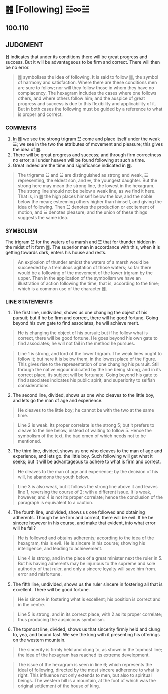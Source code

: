 # ䷐ [Following] ☳∞☱

## 100.110

## JUDGMENT

䷐ indicates that under its conditions there will be great progress and success. But it will be advantageous to be firm and correct. There will then be no error.

> ䷐ symbolises the idea of following. It is said to follow ䷏, the symbol of harmony and satisfaction. Where there are these conditions men are sure to follow; nor will they follow those in whom they have no complacency. The hexagram includes the cases where one follows others, and where others follow him; and the auspice of great progress and success is due to this flexibility and applicability of it. But in both cases the following must be guided by a reference to what is proper and correct.

### COMMENTS

1. In ䷐ we see the strong trigram ☳ come and place itself under the weak ☱; we see in the two the attributes of movement and pleasure; this gives the idea of ䷐.
2. There will be great progress and success; and through firm correctness no error; all under heaven will be found following at such a time.
3. Great indeed are the time and significance indicated in ䷐.

> The trigrams ☳ and ☱ are distinguished as strong and weak, ☳ representing, the eldest son, and ☱, the youngest daughter. But the strong here may mean the strong line, the lowest in the hexagram. The strong line should not be below a weak line, as we find it here. That is, in ䷐ the high places himself below the low, and the noble below the mean; esteeming others higher than himself, and giving the idea of following. Then ☳ denotes the production or excitement of motion, and ☱ denotes pleasure; and the union of these things suggests the same idea.

### SYMBOLISM

The trigram ☱ for the waters of a marsh and ☳ that for thunder hidden in the midst of it form ䷐. The superior man in accordance with this, when it is getting towards dark, enters his house and rests.

> An explosion of thunder amidst the waters of a marsh would be succeeded by a tremulous agitation of those waters; so far there would be a following of the movement of the lower trigram by the upper. Then in the application of the symbolism we have an illustration of action following the time, that is, according to the time; which is a common use of the character ䷐.

### LINE STATEMENTS

1. The first line, undivided, shows us one changing the object of his pursuit; but if he be firm and correct, there will he good fortune. Going beyond his own gate to find associates, he will achieve merit.

> He is changing the object of his pursuit; but if he follow what is correct, there will be good fortune. He goes beyond his own gate to find associates; he will not fail in the method he pursues.

> Line 1 is strong, and lord of the lower trigram. The weak lines ought to follow it; but here it is below them, in the lowest place of the figure. This gives rise to the representation of one changing his pursuit. Still through the native vigour indicated by the line being strong, and in its correct place, its subject will be fortunate. Going beyond his gate to find associates indicates his public spirit, and superiority to selfish considerations.

2. The second line, divided, shows us one who cleaves to the little boy, and lets go the man of age and experience.

> He cleaves to the little boy; he cannot be with the two at the same time.

> Line 2 is weak. Its proper correlate is the strong 5; but it prefers to cleave to the line below, instead of waiting to follow 5. Hence the symbolism of the text, the bad omen of which needs not to be mentioned.

3. The third line, divided, shows us one who cleaves to the man of age and experience, and lets go. the little boy. Such following will get what it seeks; but it will be advantageous to adhere to what is firm and correct.

> He cleaves to the man of age and experience; by the decision of his will, he abandons the youth below.

> Line 3 is also weak, but it follows the strong line above it and leaves line 1, reversing the course of 2; with a different issue. It is weak, however, and 4 is not its proper correlate; hence the conclusion of the paragraph is equivalent to a caution.

4. The fourth line, undivided, shows us one followed and obtaining adherents. Though he be firm and correct, there will be evil. If he be sincere however in his course, and make that evident, into what error will he fall?

> He is followed and obtains adherents; according to the idea of the hexagram, this is evil. He is sincere in his course; showing his intelligence, and leading to achievement.

> Line 4 is strong, and in the place of a great minister next the ruler in 5. But his having adherents may be injurious to the supreme and sole authority of that ruler, and only a sincere loyalty will save him from. error and misfortune.

5. The fifth line, undivided, shows us the ruler sincere in fostering all that is excellent. There will be good fortune.

> He is sincere in fostering what is excellent; his position is correct and in the centre.

> Line 5 is strong, and in its correct place, with 2 as its proper correlate; thus producing the auspicious symbolism.

6. The topmost line, divided, shows us that sincerity firmly held and clung to, yea, and bound fast. We see the king with it presenting his offerings on the western mountain.

> The sincerity is firmly held and clung to, as shown in the topmost line; the idea of the hexagram has reached its extreme development.

> The issue of the hexagram is seen in line 6; which represents the ideal of following, directed by the most sincere adherence to what is right. This influence not only extends to men, but also to spiritual beings. The western hill is a mountain, at the foot of which was the original settlement of the house of king.
